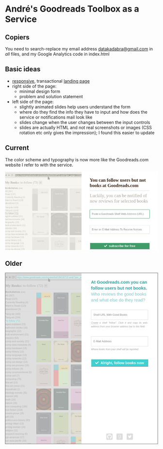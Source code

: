 # André's Goodreads Toolbox as a Service

## Copiers

You need to search-replace my email address datakadabra@gmail.com in _all_ files, and my Google Analytics code in index.html


## Basic ideas
- [responsive](https://en.wikipedia.org/wiki/Responsive_web_design), transactional [landing page](https://en.wikipedia.org/wiki/Landing_page)
- right side of the page:
  - minimal design form 
  - problem and solution statement 
- left side of the page: 
  - slightly animated slides help users understand the form
  - where do they find the info they have to input and how does the service or notifications mail look like 
  - slides change when the user changes between the input controls
  - slides are actually HTML and not real screenshots or images (CSS rotation etc only gives the impression); I found this easier to update


## Current

The color scheme and typography is now more like the Goodreads.com website I refer to with the service.

![Screenshot](screenshot-20180402.jpg "Screenshot")



## Older

![Screenshot](screenshot-20180131.png "Screenshot")


